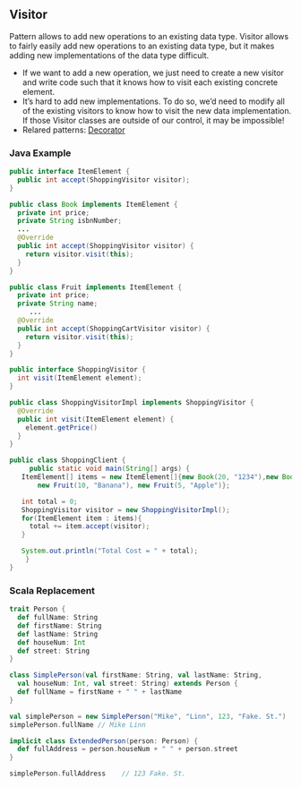 ## Visitor

Pattern allows to add new operations to an existing data type. Visitor allows to fairly easily add new operations to an existing data type, but it makes adding new implementations of the data type difficult.
 - If we want to add a new operation, we just need to create a new visitor and write code such that it knows how to visit each existing concrete element.
 - It’s hard to add new implementations. To do so, we’d need to modify all of the existing visitors to know how to visit the new data implementation. If those Visitor classes are outside of our control, it may be impossible!
 - Relared patterns: [Decorator](https://github.com/OndrejKucera/knowledge_design_patterns/blob/master/Decorator.md)
 
### Java Example
 ```java
 public interface ItemElement {
   public int accept(ShoppingVisitor visitor);
 }
 
 public class Book implements ItemElement {
   private int price;
   private String isbnNumber;
   ...
   @Override
   public int accept(ShoppingVisitor visitor) {
     return visitor.visit(this);
   }
 }
 
 public class Fruit implements ItemElement {
   private int price;
   private String name;
	  ...
   @Override
   public int accept(ShoppingCartVisitor visitor) {
     return visitor.visit(this);
   }
 }
 
 public interface ShoppingVisitor {
   int visit(ItemElement element);
 }
 
 public class ShoppingVisitorImpl implements ShoppingVisitor {
   @Override
   public int visit(ItemElement element) {
     element.getPrice()
   }
 }
 
 public class ShoppingClient {
	  public static void main(String[] args) {
    ItemElement[] items = new ItemElement[]{new Book(20, "1234"),new Book(100, "5678"),
        new Fruit(10, "Banana"), new Fruit(5, "Apple")};

    int total = 0;
    ShoppingVisitor visitor = new ShoppingVisitorImpl();
    for(ItemElement item : items){
      total += item.accept(visitor);
    }

    System.out.println("Total Cost = " + total);
	 }
}
 ```

### Scala Replacement
 ```scala
 trait Person {
   def fullName: String
   def firstName: String
   def lastName: String
   def houseNum: Int
   def street: String
 }
 
 class SimplePerson(val firstName: String, val lastName: String,
   val houseNum: Int, val street: String) extends Person {
   def fullName = firstName + " " + lastName
 }
 
 val simplePerson = new SimplePerson("Mike", "Linn", 123, "Fake. St.")
 simplePerson.fullName // Mike Linn
 
 implicit class ExtendedPerson(person: Person) {
   def fullAddress = person.houseNum + " " + person.street
 }
 
 simplePerson.fullAddress    // 123 Fake. St.
 ```
